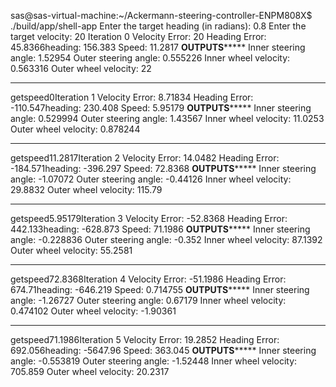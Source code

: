 sas@sas-virtual-machine:~/Ackermann-steering-controller-ENPM808X$ ./build/app/shell-app
Enter the target heading (in radians): 0.8
Enter the target velocity: 20
Iteration 0
Velocity Error: 20
Heading Error: 45.8366heading: 156.383
Speed: 11.2817
**********OUTPUTS***************
Inner steering angle: 1.52954
Outer steering angle: 0.555226
Inner wheel velocity: 0.563316
Outer wheel velocity: 22
********************************
getspeed0Iteration 1
Velocity Error: 8.71834
Heading Error: -110.547heading: 230.408
Speed: 5.95179
**********OUTPUTS***************
Inner steering angle: 0.529994
Outer steering angle: 1.43567
Inner wheel velocity: 11.0253
Outer wheel velocity: 0.878244
********************************
getspeed11.2817Iteration 2
Velocity Error: 14.0482
Heading Error: -184.571heading: -396.297
Speed: 72.8368
**********OUTPUTS***************
Inner steering angle: -1.07072
Outer steering angle: -0.44126
Inner wheel velocity: 29.8832
Outer wheel velocity: 115.79
********************************
getspeed5.95179Iteration 3
Velocity Error: -52.8368
Heading Error: 442.133heading: -628.873
Speed: 71.1986
**********OUTPUTS***************
Inner steering angle: -0.228836
Outer steering angle: -0.352
Inner wheel velocity: 87.1392
Outer wheel velocity: 55.2581
********************************
getspeed72.8368Iteration 4
Velocity Error: -51.1986
Heading Error: 674.71heading: -646.219
Speed: 0.714755
**********OUTPUTS***************
Inner steering angle: -1.26727
Outer steering angle: 0.67179
Inner wheel velocity: 0.474102
Outer wheel velocity: -1.90361
********************************
getspeed71.1986Iteration 5
Velocity Error: 19.2852
Heading Error: 692.056heading: -5647.96
Speed: 363.045
**********OUTPUTS***************
Inner steering angle: -0.553819
Outer steering angle: -1.52448
Inner wheel velocity: 705.859
Outer wheel velocity: 20.2317
